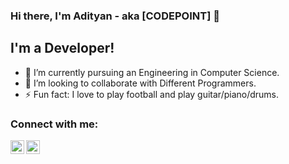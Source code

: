 ### Hi there, I'm Adityan - aka [CODEPOINT] 👋

## I'm a Developer!
- 🌱 I’m currently pursuing an Engineering in Computer Science.
- 👯 I’m looking to collaborate with Different Programmers.
- ⚡ Fun fact: I love to play football and play guitar/piano/drums.

### Connect with me:

[<img align="left" alt="codeSTACKr | LinkedIn" width="22px" src="https://cdn.jsdelivr.net/npm/simple-icons@v3/icons/linkedin.svg" />][linkedin]
[<img align="left" alt="codeSTACKr | Instagram" width="22px" src="https://cdn.jsdelivr.net/npm/simple-icons@v3/icons/instagram.svg" />][instagram]

<br />
<br />

[instagram]: https://www.instagram.com/adityan_verma/
[linkedin]: https://www.linkedin.com/in/adityan-verma-b09905227/
